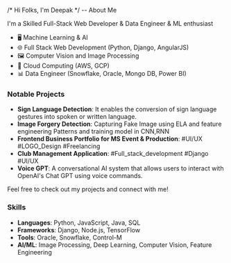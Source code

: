 /* Hi Folks, I'm Deepak  */
-- About Me

I'm a Skilled Full-Stack Web Developer & Data Engineer & ML enthusiast

- 🖥️ Machine Learning & AI
- 🌐 Full Stack Web Development (Python, Django, AngularJS)
- 🖼️ Computer Vision and Image Processing
- 🚀 Cloud Computing (AWS, GCP)
- 📊 Data Engineer (Snowflake, Oracle, Mongo DB, Power BI)

### Notable Projects

- **Sign Language Detection**: It enables the conversion of sign language gestures into spoken or written language.
- **Image Forgery Detection**: Capturing Fake Image using ELA and feature engineering Patterns and training model in CNN,RNN
- **Frontend Business Portfolio for MS Event & Production**: #UI/UX #LOGO_Design #Freelancing
- **Club Management Application**: #Full_stack_development #Django #UI/UX
- **Voice GPT**: A conversational AI system that allows users to interact with OpenAI's Chat GPT using voice commands. 

Feel free to check out my projects and connect with me!

### Skills

- **Languages**: Python, JavaScript, Java, SQL
- **Frameworks**: Django, Node.js, TensorFlow
- **Tools**: Oracle, Snowflake, Control-M
- **AI/ML**: Image Processing, Deep Learning, Computer Vision, Feature Engineering

